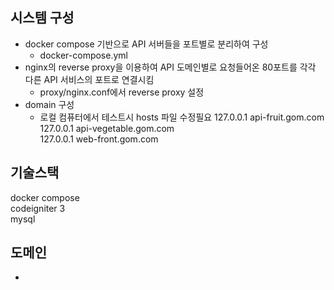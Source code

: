 ## 시스템 구성
- docker compose 기반으로 API 서버들을 포트별로 분리하여 구성
    - docker-compose.yml
- nginx의 reverse proxy을 이용하여 API 도메인별로 요청들어온 80포트를 각각 다른 API 서비스의 포트로 연결시킴
    - proxy/nginx.conf에서 reverse proxy 설정
- domain 구성
    - 로컬 컴퓨터에서 테스트시 hosts 파일 수정필요
        127.0.0.1 api-fruit.gom.com   
        127.0.0.1 api-vegetable.gom.com   
        127.0.0.1 web-front.gom.com   
## 기술스택
docker compose  
codeigniter 3  
mysql

## 도메인
- 